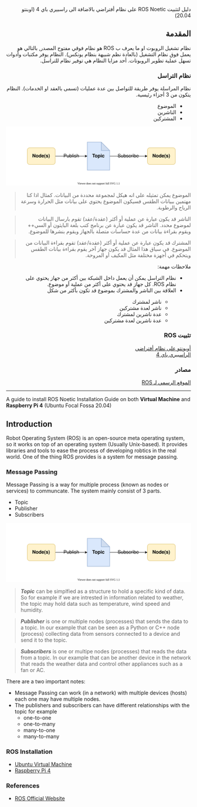 <div dir="rtl">دليل لتثبيت ROS Noetic على نظام أفتراضي بالاضافة الى راسبيري باي 4 (اوبنتو 20.04)</div>

## <div dir="rtl">المقدمة</div>

<div dir="rtl">
نظام تشغيل الروبوت او ما يعرف ب ROS هو نظام فوقي مفتوح المصدر, بالتالي هو يعمل فوق نظام التشغيل (بالعادة نظم شبيهة بنظام يونكس). النظام يوفر مكتبات وأدوات تسهل عملية تطوير الروبوتات. أحد مزايا النظام هي توفير نظام للتراسل.
</div>

### <div dir="rtl">نظام التراسل</div>

<div dir="rtl">نظام المراسلة يوفر طريقة للتواصل بين عدة عمليات (تسمى بالعقد او الخدمات). النظام يتكون من 3 أجزاء رئيسية.
</div>

<div dir="rtl"><ul>
  <li>الموضوع</li>
  <li>الناشرين</li>
  <li>المشتركين</li>
</ul></div>

![](images/MP.svg)

> <div dir="rtl">الموضوع يمكن تمثيله على انه هيكل لمجموعة محددة من البيانات. كمثال اذا كنا مهتمين ببيانات الطقس فسيكون الموضوع يحتوي على بيانات مثل الحرارة وسرعة الرياح والرطوبة.</div>

> <div dir="rtl">الناشر قد يكون عبارة عن عملية أو أكثر (عقدة/عقد) تقوم بارسال البيانات لموضوع محدد. الناشر قد يكون عبارة عن برنامج كتب بلغة البايثون أو السي++ ويقوم بقراءة بيانات من عدة حساسات متصلة بالجهاز ويقوم بنشرها للموضوع.</div>

> <div dir="rtl">المشترك قد يكون عبارة عن عملية أو أكثر (عقدة/عقد) تقوم بقراءة البيانات من الموضوع. في سياق هذا المثال قد يكون جهاز آخر يقوم بقراءة بيانات الطقس ويتحكم في أجهزة مختلفة مثل المكيف أو المروحة.</div>

<div dir="rtl">ملاحظات مهمة: </div>

<div dir="rtl"><ul>
  <li>نظام التراسل يمكن أن يعمل داخل الشبكة بين أكثر من جهاز يحتوي على نظام ROS. كل جهاز قد يحتوي على أكثر من عملية أو موضوع.</li>
  <li>العلاقة بين الناشر والمشترك بموضوع قد تكون بأكثر من شكل</li>
  <ul>
      <li>ناشر لمشترك</li>
      <li>ناشر لعدة مشتركين</li>
      <li>عدة ناشرين لمشترك</li>
      <li>عدة ناشرين لعدة مشتركين</li>
   </ul>
</ul></div>

### <div dir="rtl">تثبيت ROS</div>
[<div dir="rtl">أوبونتو على نظام أفتراضي</div>](Ubuntu-Virtual-Machine.md)
[<div dir="rtl">الراسبيري باي 4</div>](Raspberry-Pi-4.md)

### <div dir="rtl">مصادر</div>
[<div dir="rtl">الموقع الرسمي لـ ROS</div>](https://www.ros.org/)


---


A guide to install ROS Noetic Installation Guide on both **Virtual Machine** and **Raspberry Pi 4** (Ubuntu Focal Fossa 20.04)

## Introduction 

Robot Operating System (ROS) is an open-source meta operating system, so it works on top of an operating system (Usually Unix-based). It provides libraries and tools to ease the process of developing robtics in the real world. One of the thing ROS provides is a system for message passing.

### Message Passing

Message Passing is a way for multiple process (known as nodes or services) to communcate. The system mainly consist of 3 parts.

- Topic
- Publisher
- Subscribers

![](images/MP.svg)

> ***Topic*** can be simplfied as a structure to hold a specific kind of data. So for example if we are intrested in information related to weather, the topic may hold data such as temperature, wind speed and humidity. 

> ***Publisher*** is one or multiple nodes (processes) that sends the data to a topic. In our example that can be seen as a Python or C++ node (process) collecting data from sensors connected to a device and send it to the topic.

> ***Subscribers*** is one or multipe nodes (processes) that reads the data from a topic. In our example that can be another device in the network that reads the weather data and control other appliances such as a fan or AC.

There are a two important notes:
- Message Passing can work (in a network) with multiple devices (hosts) each one may have multiple nodes.
- The publishers and subscribers can have different relationships with the topic for example
	- one-to-one
	- one-to-many
	- many-to-one
	- many-to-many
### ROS Installation
- [Ubuntu Virtual Machine](Ubuntu-Virtual-Machine.md)
- [Raspberry Pi 4](Raspberry-Pi-4.md)

### References
- [ROS Official Website](https://www.ros.org/)
